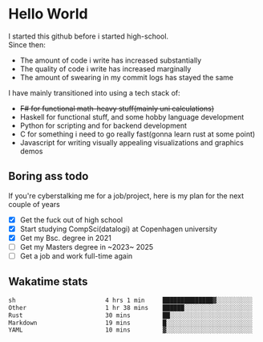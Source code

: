 # Hello World

I started this github before i started high-school.  
Since then:
- The amount of code i write has increased substantially
- The quality of code i write has increased marginally
- The amount of swearing in my commit logs has stayed the same

I have mainly transitioned into using a tech stack of:
- ~~F# for functional math-heavy stuff(mainly uni calculations)~~
- Haskell for functional stuff, and some hobby language development
- Python for scripting and for backend development
- C for something i need to go really fast(gonna learn rust at some point)
- Javascript for writing visually appealing visualizations and graphics demos

## Boring ass todo
If you're cyberstalking me for a job/project, here is my plan for the next couple of years
- [x] Get the fuck out of high school
- [x] Start studying CompSci(datalogi) at Copenhagen university
- [x] Get my Bsc. degree in 2021
- [ ] Get my Masters degree in ~2023~ 2025
- [ ] Get a job and work full-time again

## Wakatime stats
<!--START_SECTION:waka-->

```txt
sh                         4 hrs 1 min     ██████████████▓░░░░░░░░░░   58.20 %
Other                      1 hr 38 mins    ██████░░░░░░░░░░░░░░░░░░░   23.71 %
Rust                       30 mins         ██░░░░░░░░░░░░░░░░░░░░░░░   07.36 %
Markdown                   19 mins         █░░░░░░░░░░░░░░░░░░░░░░░░   04.63 %
YAML                       10 mins         ▓░░░░░░░░░░░░░░░░░░░░░░░░   02.47 %
```

<!--END_SECTION:waka-->
